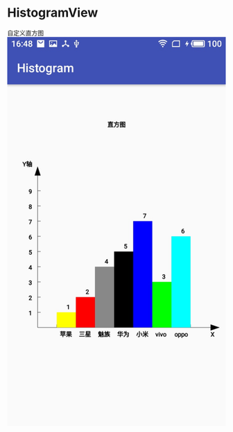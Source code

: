 # HistogramView
自定义直方图
![图片](https://github.com/ruanguihua/HistogramView/blob/master/screenshots/S80616-164848.jpg)
